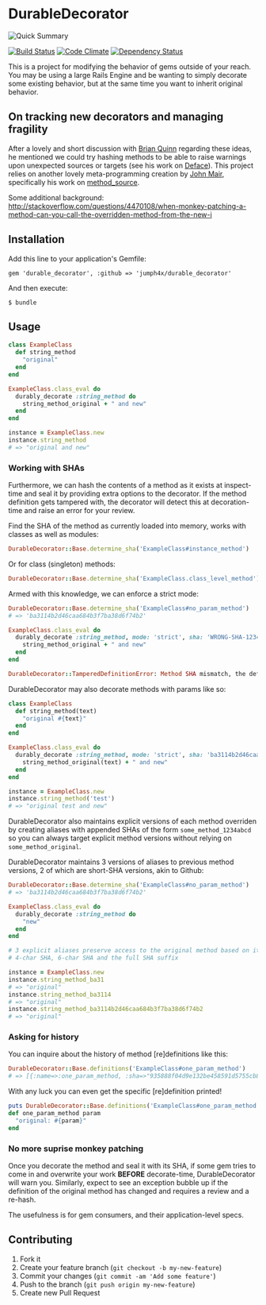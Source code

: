 # DurableDecorator

![Quick Summary](http://cdn.memegenerator.net/instances/300x300/38628144.jpg)

[![Build Status](https://travis-ci.org/jumph4x/durable_decorator.png)](https://travis-ci.org/jumph4x/durable_decorator)
[![Code Climate](https://codeclimate.com/github/jumph4x/durable_decorator.png)](https://codeclimate.com/github/jumph4x/durable_decorator)
[![Dependency Status](https://gemnasium.com/jumph4x/durable_decorator.png)](https://gemnasium.com/jumph4x/durable_decorator)

This is a project for modifying the behavior of gems outside of your reach. You may be using a large Rails Engine and be wanting to simply decorate some existing behavior, but at the same time you want to inherit original behavior. 

## On tracking new decorators and managing fragility

After a lovely and short discussion with [Brian Quinn](https://github.com/BDQ) regarding these ideas, he mentioned we could try hashing methods to be able to raise warnings upon unexpected sources or targets (see his work on [Deface](https://github.com/spree/deface)). This project relies on another lovely meta-programming creation by [John Mair](https://github.com/banister), specifically his work on [method_source](https://github.com/banister/method_source).

Some additional background: http://stackoverflow.com/questions/4470108/when-monkey-patching-a-method-can-you-call-the-overridden-method-from-the-new-i

## Installation

Add this line to your application's Gemfile:

    gem 'durable_decorator', :github => 'jumph4x/durable_decorator'

And then execute:

    $ bundle

## Usage

```ruby
class ExampleClass
  def string_method
    "original"
  end
end

ExampleClass.class_eval do
  durably_decorate :string_method do
    string_method_original + " and new"
  end
end

instance = ExampleClass.new
instance.string_method
# => "original and new"
```

### Working with SHAs

Furthermore, we can hash the contents of a method as it exists at inspect-time and seal it by providing extra options to the decorator. If the method definition gets tampered with, the decorator will detect this at decoration-time and raise an error for your review. 

Find the SHA of the method as currently loaded into memory, works with classes as well as modules:
```ruby
DurableDecorator::Base.determine_sha('ExampleClass#instance_method')
```

Or for class (singleton) methods:
```ruby
DurableDecorator::Base.determine_sha('ExampleClass.class_level_method')
```

Armed with this knowledge, we can enforce a strict mode: 
```ruby
DurableDecorator::Base.determine_sha('ExampleClass#no_param_method')
# => 'ba3114b2d46caa684b3f7ba38d6f74b2'

ExampleClass.class_eval do
  durably_decorate :string_method, mode: 'strict', sha: 'WRONG-SHA-123456' do
    string_method_original + " and new"
  end
end

DurableDecorator::TamperedDefinitionError: Method SHA mismatch, the definition has been tampered with
```

DurableDecorator may also decorate methods with params like so:

```ruby
class ExampleClass
  def string_method(text)
    "original #{text}"
  end
end

ExampleClass.class_eval do
  durably_decorate :string_method, mode: 'strict', sha: 'ba3114b2d46caa684b3f7ba38d6f74b2' do |text|
    string_method_original(text) + " and new"
  end
end

instance = ExampleClass.new
instance.string_method('test')
# => "original test and new"
```

DurableDecorator also maintains explicit versions of each method overriden by creating aliases with appended SHAs of the form ```some_method_1234abcd``` so you can always target explicit method versions without relying on ```some_method_original```.

DurableDecorator maintains 3 versions of aliases to previous method versions, 2 of which are short-SHA versions, akin to Github:
```ruby
DurableDecorator::Base.determine_sha('ExampleClass#no_param_method')
# => 'ba3114b2d46caa684b3f7ba38d6f74b2'

ExampleClass.class_eval do
  durably_decorate :string_method do
    "new"
  end
end

# 3 explicit aliases preserve access to the original method based on it's original SHA:
# 4-char SHA, 6-char SHA and the full SHA suffix

instance = ExampleClass.new
instance.string_method_ba31
# => "original"
instance.string_method_ba3114
# => "original"
instance.string_method_ba3114b2d46caa684b3f7ba38d6f74b2
# => "original"
```

### Asking for history

You can inquire about the history of method [re]definitions like this:
```ruby
DurableDecorator::Base.definitions('ExampleClass#one_param_method')
# => [{:name=>:one_param_method, :sha=>"935888f04d9e132be458591d5755cb8131fec457", :body=>"def one_param_method param\n  \"original: \#{param}\"\nend\n", :source=>["/home/denis/rails/durable_decorator/spec/example_class.rb", 6]}, {:name=>:one_param_method, :sha=>"3c39948e5e83c04fd4bf7a6ffab12c6828e0d959", :body=>"durably_decorate :one_param_method do |another_string|\n  \"\#{one_param_method_935888f04d9e132be458591d5755cb8131fec457('check')} and \#{another_string}\"\nend\n", :source=>["/home/denis/rails/durable_decorator/spec/durable_decorator_spec.rb", 45]}] 
```

With any luck you can even get the specific [re]definition printed!
```ruby
puts DurableDecorator::Base.definitions('ExampleClass#one_param_method')[0][:body]
def one_param_method param
  "original: #{param}"
end
```

### No more suprise monkey patching
Once you decorate the method and seal it with its SHA, if some gem tries to come in and overwrite your work **BEFORE** decorate-time, DurableDecorator will warn you. Similarly, expect to see an exception bubble up if the definition of the original method has changed and requires a review and a re-hash. 

The usefulness is for gem consumers, and their application-level specs. 

## Contributing

1. Fork it
2. Create your feature branch (`git checkout -b my-new-feature`)
3. Commit your changes (`git commit -am 'Add some feature'`)
4. Push to the branch (`git push origin my-new-feature`)
5. Create new Pull Request
